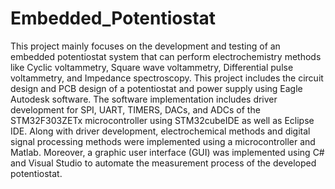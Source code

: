 # Embedded_Potentiostat
This project mainly focuses on the development and testing of an embedded potentiostat system that can perform electrochemistry methods like Cyclic voltammetry, Square wave voltammetry, Differential pulse voltammetry, and Impedance spectroscopy.
This project includes the circuit design and PCB design of a potentiostat and power supply using Eagle Autodesk software.
The software implementation includes driver development for SPI, UART, TIMERS, DACs, and ADCs of the STM32F303ZETx microcontroller using STM32cubeIDE as well as Eclipse IDE. Along with driver development, electrochemical methods and digital signal processing methods were implemented using a microcontroller and Matlab.
Moreover, a graphic user interface (GUI) was implemented using C# and Visual Studio to automate the measurement process of the developed potentiostat.
